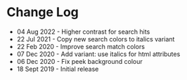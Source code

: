 # Change Log

- 04 Aug 2022 - Higher contrast for search hits
- 22 Jul 2021 - Copy new search colors to italics variant
- 22 Feb 2020 - Improve search match colors
- 07 Dec 2020 - Add variant: use italics for html attributes
- 06 Dec 2020 - Fix peek background colour
- 18 Sept 2019 - Initial release
